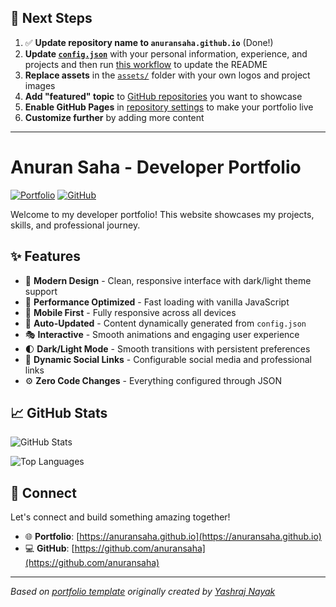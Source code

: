 ## 🚀 Next Steps

1. ✅ **Update repository name to `anuransaha.github.io`** (Done!)
2. **Update [`config.json`](https://github.com/anuransaha/anuransaha.github.io/blob/main/config.json)** with your personal information, experience, and projects and then run [this workflow](https://github.com/anuransaha/anuransaha.github.io/actions/workflows/update-readme.yml) to update the README
3. **Replace assets** in the [`assets/`](https://github.com/anuransaha/anuransaha.github.io/tree/main/assets/) folder with your own logos and project images
4. **Add "featured" topic** to [GitHub repositories](https://github.com/anuransaha?tab=repositories) you want to showcase
5. **Enable GitHub Pages** in [repository settings](https://github.com/anuransaha/anuransaha.github.io/settings/pages) to make your portfolio live
6. **Customize further** by adding more content

---

# Anuran Saha - Developer Portfolio

<div align="left">
  
[![Portfolio](https://img.shields.io/badge/🌐_Visit_Portfolio-Live-brightgreen?style=for-the-badge)](https://anuransaha.github.io)
[![GitHub](https://img.shields.io/badge/GitHub-Profile-181717?style=for-the-badge&logo=github)](https://github.com/anuransaha)

</div>

Welcome to my developer portfolio! This website showcases my projects, skills, and professional journey.

## ✨ Features

- 🎨 **Modern Design** - Clean, responsive interface with dark/light theme support
- 🚀 **Performance Optimized** - Fast loading with vanilla JavaScript
- 📱 **Mobile First** - Fully responsive across all devices
- 🔄 **Auto-Updated** - Content dynamically generated from `config.json`
- 🎭 **Interactive** - Smooth animations and engaging user experience
- 🌓 **Dark/Light Mode** - Smooth transitions with persistent preferences
- 🔗 **Dynamic Social Links** - Configurable social media and professional links
- ⚙️ **Zero Code Changes** - Everything configured through JSON

## 📈 GitHub Stats

<div align="left">

![GitHub Stats](https://github-readme-stats.vercel.app/api?username=anuransaha&theme=dark&hide_border=true&include_all_commits=true&count_private=true)

![Top Languages](https://github-readme-stats.vercel.app/api/top-langs/?username=anuransaha&theme=dark&hide_border=true&include_all_commits=true&count_private=true&layout=compact)

</div>

## 🤝 Connect

Let's connect and build something amazing together!

- 🌐 **Portfolio**: [https://anuransaha.github.io](https://anuransaha.github.io)
- 💻 **GitHub**: [https://github.com/anuransaha](https://github.com/anuransaha)

---

*Based on [portfolio template](https://github.com/yashrajnayak/developer-portfolio) originally created by [Yashraj Nayak](https://github.com/yashrajnayak)*